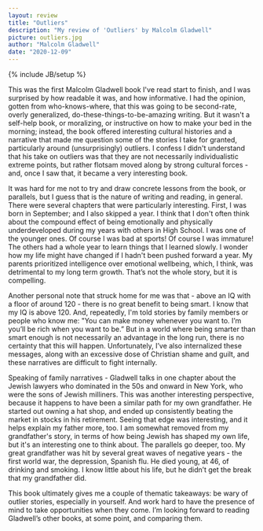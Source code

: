 ```yaml
---
layout: review
title: "Outliers"
description: "My review of 'Outliers' by Malcolm Gladwell"
picture: outliers.jpg
author: "Malcolm Gladwell"
date: "2020-12-09"
---
```

{% include JB/setup %}

This was the first Malcolm Gladwell book I've read start to finish, and I was surprised by how readable it was, and how informative. I had the opinion, gotten from who-knows-where, that this was going to be second-rate, overly generalized, do-these-things-to-be-amazing writing. But it wasn't a self-help book, or moralizing, or instructive on how to make your bed in the morning; instead, the book offered interesting cultural histories and a narrative that made me question some of the stories I take for granted, particularly around (unsurprisingly) outliers. I confess I didn't understand that his take on outliers was that they are not necessarily individualistic extreme points, but rather flotsam moved along by strong cultural forces - and, once I saw that, it became a very interesting book.

It was hard for me not to try and draw concrete lessons from the book, or parallels, but I guess that is the nature of writing and reading, in general. There were several chapters that were particularly interesting. First, I was born in September; and I also skipped a year. I think that I don't often think about the compound effect of being emotionally and physically underdeveloped during my years with others in High School. I was one of the younger ones. Of course I was bad at sports! Of course I was immature! The others had a whole year to learn things that I learned slowly. I wonder how my life might have changed if I hadn't been pushed forward a year. My parents prioritized intelligence over emotional wellbeing, which, I think, was detrimental to my long term growth. That’s not the whole story, but it is compelling.

Another personal note that struck home for me was that - above an IQ with a floor of around 120 - there is no great benefit to being smart. I know that my IQ is above 120. And, repeatedly, I'm told stories by family members or people who know me: "You can make money whenever you want to. I’m you’ll be rich when you want to be.” But in a world where being smarter than smart enough is not necessarily an advantage in the long run, there is no certainty that this will happen. Unfortunately, I’ve also internalized these messages, along with an excessive dose of Christian shame and guilt, and these narratives are difficult to fight internally.

Speaking of family narratives - Gladwell talks in one chapter about the Jewish lawyers who dominated in the 50s and onward in New York, who were the sons of Jewish milliners. This was another interesting perspective, because it happens to have been a similar path for my own grandfather. He started out owning a hat shop, and ended up consistently beating the market in stocks in his retirement. Seeing that edge was interesting, and it helps explain my father more, too. I am somewhat removed from my grandfather's story, in terms of how being Jewish has shaped my own life, but it's an interesting one to think about. The parallels go deeper, too. My great grandfather was hit by several great waves of negative years - the first world war, the depression, Spanish flu. He died young, at 46, of drinking and smoking. I know little about his life, but he didn’t get the break that my grandfather did.

This book ultimately gives me a couple of thematic takeaways: be wary of outlier stories, especially in yourself. And work hard to have the presence of mind to take opportunities when they come. I’m looking forward to reading Gladwell’s other books, at some point, and comparing them.
